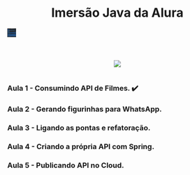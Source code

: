 
<h1 align="center">Imersão Java da Alura</h1>
<img width="20" height="20" src="https://github.com/LucasCosta0011/Imersao-Java-Stickers-Alura/blob/main/desafio-terminal.png">
<h1 align="center">
<img src="http://img.shields.io/static/v1?label=STATUS&message=EM%20DESENVOLVIMENTO&color=GREEN&style=for-the-badge">
</h1>

##
### Aula 1 - Consumindo API de Filmes. ✔️
### Aula 2 - Gerando figurinhas para WhatsApp. 
### Aula 3 - Ligando as pontas e refatoração.
### Aula 4 - Criando a própria API com Spring.
### Aula 5 - Publicando API no Cloud.
##
